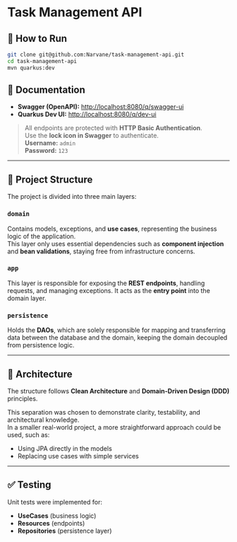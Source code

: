 # Task Management API

## 🔧 How to Run

```bash
git clone git@github.com:Narvane/task-management-api.git
cd task-management-api
mvn quarkus:dev
```

## 📑 Documentation

- **Swagger (OpenAPI):** [http://localhost:8080/q/swagger-ui](http://localhost:8080/q/swagger-ui)
- **Quarkus Dev UI:** [http://localhost:8080/q/dev-ui](http://localhost:8080/q/dev-ui)

> All endpoints are protected with **HTTP Basic Authentication**.  
> Use the **lock icon in Swagger** to authenticate.  
> **Username:** `admin`  
> **Password:** `123`

---

## 🧠 Project Structure

The project is divided into three main layers:

### `domain`
Contains models, exceptions, and **use cases**, representing the business logic of the application.  
This layer only uses essential dependencies such as **component injection** and **bean validations**, staying free from infrastructure concerns.

### `app`
This layer is responsible for exposing the **REST endpoints**, handling requests, and managing exceptions. It acts as the **entry point** into the domain layer.

### `persistence`
Holds the **DAOs**, which are solely responsible for mapping and transferring data between the database and the domain, keeping the domain decoupled from persistence logic.

---

## 🧱 Architecture

The structure follows **Clean Architecture** and **Domain-Driven Design (DDD)** principles.

This separation was chosen to demonstrate clarity, testability, and architectural knowledge.  
In a smaller real-world project, a more straightforward approach could be used, such as:

- Using JPA directly in the models
- Replacing use cases with simple services

---

## ✅ Testing

Unit tests were implemented for:

- **UseCases** (business logic)
- **Resources** (endpoints)
- **Repositories** (persistence layer)
